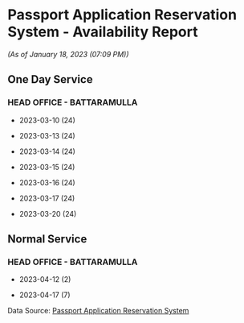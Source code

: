 # Passport Application Reservation System - Availability Report

*(As of January 18, 2023 (07:09 PM))*

## One Day Service

### HEAD OFFICE - BATTARAMULLA

* 2023-03-10 (24)

* 2023-03-13 (24)

* 2023-03-14 (24)

* 2023-03-15 (24)

* 2023-03-16 (24)

* 2023-03-17 (24)

* 2023-03-20 (24)

## Normal Service

### HEAD OFFICE - BATTARAMULLA

* 2023-04-12 (2)

* 2023-04-17 (7)

Data Source: [Passport Application Reservation System](https://eservices.immigration.gov.lk:8443/appointment/pages/reservationApplication.xhtml)